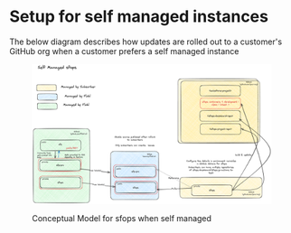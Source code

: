# Setup for self managed instances

The below diagram describes how updates are rolled out to a customer's GitHub org when a customer prefers a self managed instance

<figure><img src="../.gitbook/assets/image.png" alt=""><figcaption><p>Conceptual Model for sfops when self managed</p></figcaption></figure>
